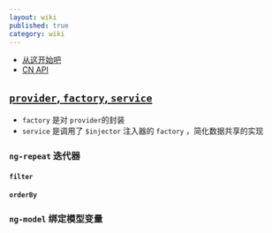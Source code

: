```yaml
---
layout: wiki
published: true
category: wiki
---
```


* [从这开始吧](http://www.cnblogs.com/harvey-he/p/3226789.html)
* [CN API](http://www.ngnice.com/docs/api)

##  [`provider`, `factory`, `service`](http://my.oschina.net/jbryan/blog/140647)
* `factory` 是对 `provider`的封装
* `service` 是调用了 `$injector` 注入器的 `factory` ，简化数据共享的实现




### `ng-repeat` 迭代器
#### `filter`
#### `orderBy`
### `ng-model` 绑定模型变量


